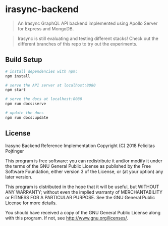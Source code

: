 # irasync-backend
> An Irasync GraphQL API backend implemented using Apollo Server for Express and MongoDB.

> Irasync is still evaluating and testing different stacks! Check out the different branches of this repo to try out the experiments.

## Build Setup

``` bash
# install dependencies with npm:
npm install

# serve the API server at localhost:8080
npm start

# serve the docs at localhost:8080
npm run docs:serve

# update the docs
npm run docs:update
```

## License

Irasync Backend Reference Implementation
Copyright (C) 2018 Felicitas Pojtinger

This program is free software: you can redistribute it and/or modify
it under the terms of the GNU General Public License as published by
the Free Software Foundation, either version 3 of the License, or
(at your option) any later version.

This program is distributed in the hope that it will be useful,
but WITHOUT ANY WARRANTY; without even the implied warranty of
MERCHANTABILITY or FITNESS FOR A PARTICULAR PURPOSE.  See the
GNU General Public License for more details.

You should have received a copy of the GNU General Public License
along with this program.  If not, see <http://www.gnu.org/licenses/>.